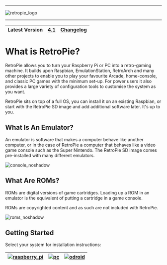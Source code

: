 ***
![retropie_logo](https://cloud.githubusercontent.com/assets/10035308/21968193/e1670f2a-db46-11e6-8ff7-eb6d7188c9e7.png)
***
| Latest Version  | [**4.1**](https://retropie.org.uk/download/)  | [Changelog](Changelogs)  |
|:---:|:---:|:---:|

# What is RetroPie?

RetroPie allows you to turn your Raspberry Pi or PC into a retro-gaming machine. It builds upon Raspbian, EmulationStation, RetroArch and many other projects to enable you to play your favourite Arcade, home-console, and classic PC games with the minimum set-up. For power users it also provides a large variety of configuration tools to customise the system as you want.

RetroPie sits on top of a full OS, you can install it on an existing Raspbian, or start with the RetroPie SD image and add additional software later. It's up to you. 

## What Is An Emulator?

An emulator is software that makes a computer behave like another computer, or in the case of RetroPie a computer that behaves like a video game console such as the Super Nintendo. The RetroPie SD image comes pre-installed with many different emulators.

![console_noshadow](https://cloud.githubusercontent.com/assets/10035308/21969592/4844707c-db54-11e6-81fe-aa3a18830811.png)

## What Are ROMs?

ROMs are digital versions of game cartridges. Loading up a ROM in an emulator is the equivalent of putting a cartridge in a game console. 

ROMs are copyrighted content and as such are not included with RetroPie.

![roms_noshadow](https://cloud.githubusercontent.com/assets/10035308/21969593/48449fde-db54-11e6-8fde-47a4a55f1745.png)

## Getting Started

Select your system for installation instructions:

|[![raspberry_pi](https://cloud.githubusercontent.com/assets/10035308/21969935/09f19964-db57-11e6-9cd2-0290dcbbdc3f.png)](First-Installation)|[![pc](https://cloud.githubusercontent.com/assets/10035308/21969934/09f032e0-db57-11e6-925e-1bdf7273fe5f.png)](RetroPie-Ubuntu-16.04-LTS-x86-Flavor)|[![odroid](https://cloud.githubusercontent.com/assets/10035308/21969933/09c9d00a-db57-11e6-9936-dbe9d3f3763d.png)](Odroid)|
|:---:|:---:|:---:|






